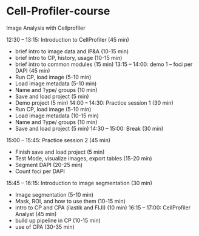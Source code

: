 # Cell-Profiler-course
Image Analysis with Cellprofiler 

12:30 – 13:15: Introduction to CellProfiler (45 min)
-	brief intro to image data and IP&A (10-15 min)
-	brief intro to CP, history, usage (10-15 min)
-	brief intro to common modules (15 min)
13:15 – 14:00: demo 1 – foci per DAPI (45 min)
-	Run CP, load image (5-10 min)
-	Load image metadata (5-10 min)
-	Name and Type/ groups (10 min)
-	Save and load project (5 min)
-	Demo project (5 min)
14:00 – 14:30: Practice session 1 (30 min)
-	Run CP, load image (5-10 min)
-	Load image metadata (10-15 min)
-	Name and Type/ groups (10 min)
-	Save and load project (5 min)
14:30 – 15:00: Break (30 min)

15:00 – 15:45: Practice session 2 (45 min)
-	Finish save and load project (5 min)
-	Test Mode, visualize images, export tables (15-20 min)
-	Segment DAPI (20-25 min)
-	Count foci per DAPI

15:45 – 16:15: Introduction to image segmentation (30 min)
-	Image segmentation (5-10 min)
-	Mask, ROI, and how to use them (10-15 min)
-	intro to CP and CPA (ilastik and FIJI) (10 min)
16:15 – 17:00: CellProfiler Analyst (45 min)
-	build up pipeline in CP (10-15 min)
-	use of CPA (30-35 min)
